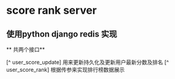 # score rank server 

## 使用python django redis 实现

** 共两个接口**

[^ user_score_update] 用来更新持久化及更新用户最新分数及排名
[^ user_score_rank]  根据传参来实现排行榜数据展示

